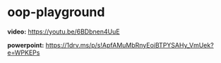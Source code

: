 # oop-playground

**video:** https://youtu.be/6BDbnen4UuE

**powerpoint:** https://1drv.ms/p/s!ApfAMuMbRnyEoiBTPYSAHy_VmUek?e=WPKEPs
